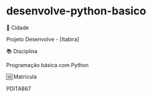 # desenvolve-python-basico
📍 Cidade

Projeto Desenvolve - [Itabira]

📚 Disciplina

Programação básica com Python

🆔 Matrícula

PDITA867
